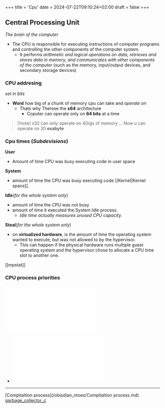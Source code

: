 +++
title = 'Cpu'
date = 2024-07-22T09:10:24+02:00
draft = false
+++

##   Central Processing Unit
_The brain of the computer_
-   The CPU is responsible for executing instructions of computer programs and controlling the other components of the computer system.
	-   It performs _arithmetic and logical operations on data, retrieves and stores data in memory, and communicates with other components of the computer_ (such as the memory, input/output devices, and secondary storage devices)

### CPU addresing
*set in bits*
- **Word** how big of a chunk of memory cpu can take and *operate on*
	- Thats why Therese the **x64** architecture
		- Coputer can operate only on **64 bits** at a time

>[!note]  x32 can only operate on  4Gigs of memory ...
>Now u can operate on 20 **exabyte**


### Cpu times (*Subdevisions*)

 **User**
 -  Amount of time  CPU was busy executing code in user space
 
 **System**
  -  amount of time the CPU was busy executing code [[Kernel|Kernel space]].

**Idle**(*for the whole system only*)
-   amount of time the CPU was not busy 
-  amount of time it executed the System Idle process.
	- *Idle time actually measures unused CPU capacity.*

**Steal**(*for the whole system only*)
-  on **virtualized hardware**, is the amount of time the operating system wanted to execute, but was not allowed to by the hypervisor.
	-  This can happen if the physical hardware runs multiple guest operating system and the hypervisor chose to allocate a CPU time slot to another one.

[[mpstat]]

### CPU process priorities
![nice](/Linux/nice.md)
- ![renice](/Linux/renice.md)
---
 [Compitaltion process](/obisdian_ntoes/Compitaltion process.md) [garbage_collector_c](/Linux/Kernel/garbage_collector_c.md)

